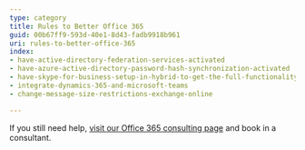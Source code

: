 ```yaml
---
type: category
title: Rules to Better Office 365
guid: 00b67ff9-593d-40e1-8d43-fadb9918b961
uri: rules-to-better-office-365
index:
- have-active-directory-federation-services-activated
- have-azure-active-directory-password-hash-synchronization-activated
- have-skype-for-business-setup-in-hybrid-to-get-the-full-functionality-out-of-teams
- integrate-dynamics-365-and-microsoft-teams
- change-message-size-restrictions-exchange-online

---
```

If you still need help, [visit our Office 365 consulting page](https&#58;//www.ssw.com.au/ssw/Consulting/Office-365.aspx) and book in a consultant.


